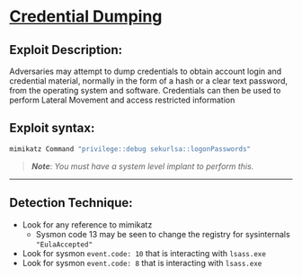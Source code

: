 # [Credential Dumping]()

## **Exploit Description:** 
Adversaries may attempt to dump credentials to obtain account login and credential material, normally in the form of a hash or a clear text password, from the operating system and software. Credentials can then be used to perform Lateral Movement and access restricted information

## **Exploit syntax:**
```powershell
mimikatz Command "privilege::debug sekurlsa::logonPasswords"
```
>***Note***: *You must have a system level implant to perform this.*

---

## **Detection Technique:**
* Look for any reference to mimikatz
    * Sysmon code 13 may be seen to change the registry for sysinternals `"EulaAccepted"` 
* Look for sysmon `event.code: 10` that is interacting with `lsass.exe`
* Look for sysmon `event.code: 8` that is interacting with `lsass.exe`